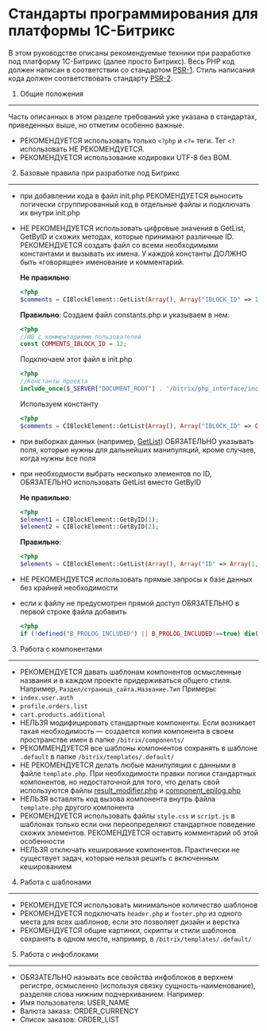 Стандарты программирования для платформы 1С-Битрикс
=====================
В этом руководстве описаны рекомендуемые техники при разработке под платформу 1С-Битрикс (далее просто Битрикс).
Весь PHP код должен написан в соответствии со стандартом [PSR-1](https://github.com/php-fig/fig-standards/blob/master/accepted/PSR-1-basic-coding-standard.md). Стиль написания кода должен соответствовать стандарту [PSR-2](https://github.com/php-fig/fig-standards/blob/master/accepted/PSR-2-coding-style-guide.md).

1. Общие положения
-----------
Часть описанных в этом разделе требований уже указана в стандартах, приведенных выше, но отметим особенно важные.
- РЕКОМЕНДУЕТСЯ использовать только `<?php` и `<?=` теги. Тег `<?` использовать НЕ РЕКОМЕНДУЕТСЯ.
- РЕКОМЕНДУЕТСЯ использование кодировки UTF-8 без BOM.

2. Базовые правила при разработке под Битрикс
-----------
- при добавлении кода в файл init.php РЕКОМЕНДУЕТСЯ выносить логически сгруппированный код в отдельные файлы и подключать их внутри init.php
- НЕ РЕКОМЕНДУЕТСЯ использовать цифровые значения в GetList, GetByID и схожих методах, которые принимают различные ID. РЕКОМЕНДУЕТСЯ создать файл со всеми необходимыми константами и вызывать их имена. У каждой константы ДОЛЖНО быть «говорящее» именование и комментарий.

    **Не правильно**:
    ```php
    <?php
    $comments = CIBlockElement::GetList(Array(), Array("IBLOCK_ID" => 12));
    ```
    **Правильно**:
    Создаем файл constants.php и указываем в нем:
    ```php
    <?php
    //ИБ с комментариями пользователей
    const COMMENTS_IBLOCK_ID = 12;
    ```
    Подключаем этот файл в init.php
    ```php
    <?php
    //Константы проекта
    include_once($_SERVER["DOCUMENT_ROOT"] . '/bitrix/php_interface/includes/constants.php');
    ```
    Используем константу
    ```php
    <?php
    $comments = CIBlockElement::GetList(Array(), Array("IBLOCK_ID" => COMMENTS_IBLOCK_ID));
    ```
- при выборках данных (например, [GetList](http://dev.1c-bitrix.ru/api_help/iblock/classes/ciblockelement/getlist.php)) ОБЯЗАТЕЛЬНО указывать поля, которые нужны для дальнейших манипуляций, кроме случаев, когда нужны все поля
- при необходмости выбрать несколько элементов по ID, ОБЯЗАТЕЛЬНО использовать GetList вместо GetByID

    **Не правильно**:
    ```php
    <?php
    $element1 = CIBlockElement::GetByID(1);
    $element2 = CIBlockElement::GetByID(2);
    ```
    **Правильно**:
    ```php
    <?php
    $elements = CIBlockElement::GetList(Array(), Array("ID" => Array(1, 2)));
    ```
- НЕ РЕКОМЕНДУЕТСЯ использовать прямые запросы к базе данных без крайней необходимости
- если к файлу не предусмотрен прямой доступ ОБЯЗАТЕЛЬНО в первой строке файла добавить

    ```php
    <?php
    if (!defined("B_PROLOG_INCLUDED") || B_PROLOG_INCLUDED!==true) die();
    ```

3. Работа с компонентами
-----------
- РЕКОМЕНДУЕТСЯ давать шаблонам компонентов осмысленные названия и в каждом проекте придерживаться общего стиля. Например, `Раздел/страница_сайта.Название.Тип`
Примеры:
 - `index.user.auth`
 - `profile.orders.list`
 - `cart.products.additional`
- НЕЛЬЗЯ модифицировать стандартные компоненты. Если возникает такая необходимость — создается копия компонента в своем пространстве имен в папке `/bitrix/components/`
- РЕКОММЕНДУЕТСЯ все шаблоны компонентов сохранять в шаблоне `.default` в папке `/bitrix/templates/.default/`
- НЕ РЕКОМЕНДУЕТСЯ делать любые манипуляции с данными в файле `template.php`. При необходимости правки логики стандартных компонентов, но недостаточной для того, что делать свой используются файлы [result_modifier.php](http://dev.1c-bitrix.ru/learning/course/index.php?COURSE_ID=43&LESSON_ID=2830&LESSON_PATH=3913.4565.2830) и [component_epilog.php](http://dev.1c-bitrix.ru/learning/course/index.php?COURSE_ID=43&LESSON_ID=2975&LESSON_PATH=3913.4565.2975)
- НЕЛЬЗЯ вставлять код вызова компонента внутрь файла `template.php` другого компонента
- РЕКОМЕНДУЕТСЯ использовать файлы `style.css` и `script.js` в шаблонах только если они переопределяют стандартное поведение схожих элементов. РЕКОМЕНДУЕТСЯ оставить комментарий об этой особенности
- НЕЛЬЗЯ отключать кеширование компонентов. Практически не существует задач, которые нельзя решить с включенным кешированием

4. Работа с шаблонами
-----------
- РЕКОМЕНДУЕТСЯ использовать минимальное количество шаблонов
- РЕКОМЕНДУЕТСЯ подключать `header.php` и `footer.php` из одного места для всех шаблонов, если это позволяет дизайн и верстка
- РЕКОМЕНДУЕТСЯ общие картинки, скрипты и стили шаблонов сохранять в одном месте, например, в `/bitrix/templates/.default/`

5. Работа с инфоблоками
-----------
- ОБЯЗАТЕЛЬНО называть все свойства инфоблоков в верхнем регистре, осмысленно (используя связку сущность-наименование), разделяя слова нижним подчеркиванием. Например:
 - Имя пользователя: USER_NAME
 - Валюта заказа: ORDER_CURRENCY
 - Список заказов: ORDER_LIST

